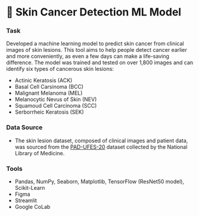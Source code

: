 # 🦠 Skin Cancer Detection ML Model

### Task
Developed a machine learning model to predict skin cancer from clinical images of skin lesions. This tool aims to help people detect cancer earlier and more conveniently, as even a few days can make a life-saving difference. The model was trained and tested on over 1,800 images and can identify six types of cancerous skin lesions:
- Actinic Keratosis (ACK)
- Basal Cell Carsinoma (BCC)
- Malignant Melanoma (MEL)
- Melanocytic Nevus of Skin (NEV)
- Squamoud Cell Carcinoma (SCC)
- Serborrheic Keratosis (SEK)

### Data Source
- The skin lesion dataset, composed of clinical images and patient data, was sourced from the [PAD-UFES-20](https://www.ncbi.nlm.nih.gov/pmc/articles/PMC7479321/) dataset collected by the National Library of Medicine.

### Tools
- Pandas, NumPy, Seaborn, Matplotlib, TensorFlow (ResNet50 model), Scikit-Learn
- Figma
- Streamlit
- Google CoLab
